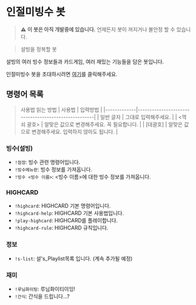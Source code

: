 # 인절미빙수 봇

> :warning: **이 봇은 아직 개발중에 있습니다.** 언제든지 봇이 꺼지거나 불안정 할 수 있습니다.

> 설빙을 정복할 봇

설빙의 여러 빙수 정보들과 카드게임, 여러 재밌는 기능들을 담은 봇입니다.

인절미빙수 봇을 초대하시려면 [여기](https://discord.com/oauth2/authorize/?permissions=0&scope=bot&client_id=796053822371397642)를 클릭해주세요.

## 명령어 목록
> 사용법 읽는 방법
> | 사용법      | 입력방법                                            |
> |-------------|-----------------------------------------------------|
> | 일반 글자   | 그대로 입력해주세요.                                |
> | <꺽쇠 괄호> | 알맞은 값으로 변경해주세요. 꼭 필요합니다.          |
> | \[대괄호\]    | 알맞은 값으로 변경해주세요. 입력하지 않아도 됩니다. |

### 빙수(설빙)

- `!점장`: 빙수 관련 명령어입니다.
- `!빙수메뉴판`: 빙수 정보를 가져옵니다.
- `!빙수 <빙수 이름>`: <빙수 이름>에 대한 빙수 정보를 가져옵니다.

### HIGHCARD

- `!highcard`: HIGHCARD 기본 명령어입니다.
- `!highcard-help`: HIGHCARD 기본 사용법입니다.
- `!play-highcard`: HIGHCARD를 플레이합니다.
- `!highcard-rule`: HIGHCARD 규칙입니다.

### 정보

- `!s-list`: 설's_Playlist목록 입니다. (계속 추가될 예정)

### 재미

- `!루님화이팅`: 루님화이티이잉!
- `!간식`: 간식을 드립니다...?
